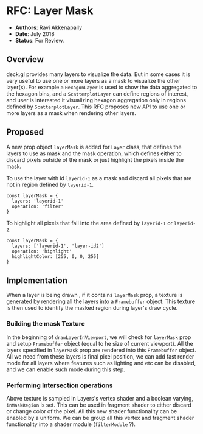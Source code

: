 # RFC: Layer Mask

* **Authors**: Ravi Akkenapally
* **Date**: July 2018
* **Status**: For Review.


## Overview

deck.gl provides many layers to visualize the data. But in some cases it is very useful to use one or more layers as a mask to visualize the other layer(s). For example a `HexagonLayer` is used to show the data aggregated to the hexagon bins, and a `ScatterplotLayer` can define regions of interest, and user is interested it visualizing hexagon aggregation only in regions defined by `ScatterplotLayer`. This RFC proposes new API to use one or more layers as a mask when rendering other layers.


## Proposed

A new prop object `layerMask` is added for `Layer` class, that defines the layers to use as mask and the mask operation, which defines either to discard pixels outside of the mask or just highlight the pixels inside the mask.

To use the layer with id `layerid-1` as a mask and discard all pixels that are not in region defined by `layerid-1`.

```
const layerMask = {
  layers: 'layerid-1'
  operation: 'filter'
}
```

To highlight all pixels that fall into the area defined by `layerid-1` or `layerid-2`.

```
const layerMask = {
  layers: ['layerid-1', 'layer-id2']
  operation: 'highlight'
  highlightColor: [255, 0, 0, 255]
}
```


## Implementation

When a layer is being drawn , if it contains `layerMask` prop, a texture is generated by rendering all the layers into a `Framebuffer` object. This texture is then used to identify the masked region during layer's draw cycle.

### Building the mask Texture

In the beginning of `drawLayerInViewport`, we will check for `layerMask` prop and setup `Framebuffer` object (equal to he size of current viewport). All the layers specified in `layerMask` prop are rendered into this `Framebuffer` object. All we need from these layers is final pixel position, we can add fast render mode for all layers where features such as lighting and etc can be disabled, and we can enable such mode during this step.

### Performing Intersection operations

Above texture is sampled in Layers's vertex shader and a boolean varying, `inMaskRegion` is set. This can be used in fragment shader to either discard or change color of the pixel. All this new shader functionality can be enabled by a uniform. We can be group all this vertex and fragment shader functionality into a shader module (`filterModule` ?).
